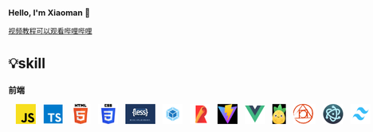 ### Hello, I'm Xiaoman 👋

[视频教程可以观看哔哩哔哩](https://space.bilibili.com/99210573?spm_id_from=333.1007.0.0)

# 💡skill

### 前端

<div style='display:flex'>
<img width='40' height='40' style='margin-left:15px;' src='skill/js.png' />
<img width='40' height='40' style='margin-left:15px;' src='skill/ts.png' />
<img width='40' height='40' style='margin-left:15px;' src='skill/h5.png' />
<img width='40' height='40' style='margin-left:15px;' src='skill/css3.png' />
<img width='60' height='40' style='margin-left:15px;' src='skill/less.png' />
<img width='40' height='40' style='margin-left:15px;' src='skill/webpack.png' />
<img width='40' height='40' style='margin-left:15px;' src='skill/rollup.png' />
<img width='40' height='40' style='margin-left:15px;' src='skill/vite.png' />
<img width='40' height='40' style='margin-left:15px;' src='skill/vue.png' />
<img width='40' height='40' style='margin-left:15px;' src='skill/pinia.png' />
<img width='50' height='40' style='margin-left:15px;' src='skill/postCss.png' />
<img width='40' height='40' style='margin-left:15px;' src='skill/electron.png' />
<img width='40' height='40' style='margin-left:15px;' src='skill/tailwind.png' />
<img width='40' height='40' style='margin-left:15px;' src='skill/git.png' />
</div>


